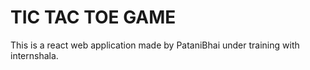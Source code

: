 # TIC TAC TOE GAME

This is a react web application made by PataniBhai under training with internshala.
